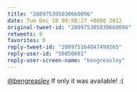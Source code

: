 ```yaml
---
title: "280975305030660096"
date: Tue Dec 18 09:58:27 +0000 2012
original-tweet-id: "280975305030660096"
retweets: 0
favorites: 0
reply-tweet-id: "280975164047499265"
reply-user-id: "50050601"
reply-user-screen-name: "bengreasley"
---
```

<a href="https://twitter.com/bengreasley">@bengreasley</a> If only it was available! :(
